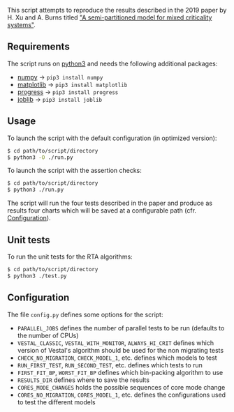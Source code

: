 This script attempts to reproduce the results described in the 2019 paper by H. Xu and A. Burns titled ["A semi-partitioned model for mixed criticality systems"](https://www.sciencedirect.com/science/article/pii/S0164121219300020).

## Requirements
The script runs on [python3](https://www.python.org/download/releases/3.0/) and needs the following additional packages:
* [numpy](https://numpy.org/) -> `pip3 install numpy`
* [matplotlib](https://matplotlib.org/) -> `pip3 install matplotlib`
* [progress](https://pypi.org/project/progress/) -> `pip3 install progress`
* [joblib](https://joblib.readthedocs.io/en/latest/index.html) -> `pip3 install joblib`

## Usage
To launch the script with the default configuration (in optimized version):
```bash
$ cd path/to/script/directory
$ python3 -O ./run.py
```

To launch the script with the assertion checks:
```bash
$ cd path/to/script/directory
$ python3 ./run.py
```

The script will run the four tests described in the paper and produce as results four charts which will be saved at a configurable path (cfr. [Configuration](#configuration)).

## Unit tests
To run the unit tests for the RTA algorithms:
```bash
$ cd path/to/script/directory
$ python3 ./test.py
```

## Configuration
The file `config.py` defines some options for the script:
* `PARALLEL_JOBS` defines the number of parallel tests to be run (defaults to the number of CPUs)
* `VESTAL_CLASSIC`, `VESTAL_WITH_MONITOR`, `ALWAYS_HI_CRIT` defines which version of Vestal's algorithm should be used for the non migrating tests
* `CHECK_NO_MIGRATION`, `CHECK_MODEL_1`, etc. defines which models to test
* `RUN_FIRST_TEST`, `RUN_SECOND_TEST`, etc. defines which tests to run
* `FIRST_FIT_BP`, `WORST_FIT_BP` defines which bin-packing algorithm to use
* `RESULTS_DIR` defines where to save the results
* `CORES_MODE_CHANGES` holds the possible sequences of core mode change
* `CORES_NO_MIGRATION`, `CORES_MODEL_1`, etc. defines the configurations used to test the different models

